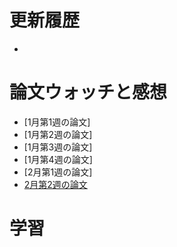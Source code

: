 # 更新履歴
+ 

# 論文ウォッチと感想
+ [1月第1週の論文]
+ [1月第2週の論文]
+ [1月第3週の論文]
+ [1月第4週の論文]
+ [2月第1週の論文]
+ [2月第2週の論文](https://www.notion.so/toguma/2021-2-2-74f63c773d394e21b1eae381ec7ff0f5)

# 学習
